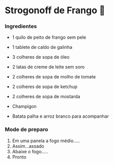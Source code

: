 # Strogonoff de Frango :chicken:

### Ingredientes

- 1 quilo de peito de frango sem pele

- 1 tablete de caldo de galinha

- 3 colheres de sopa de óleo

- 2 latas de creme de leite sem soro

- 2 colheres de sopa de molho de tomate

- 2 colheres de sopa de ketchup

- 2 colheres de sopa de mostarda

- Champigon 

- Batata palha e arroz branco para acompanhar

  

### Mode de preparo

1. Em uma panela a fogo médio.....
2.  Assim...assado
3. Abaixe o fogo.....
4. Pronto

 

